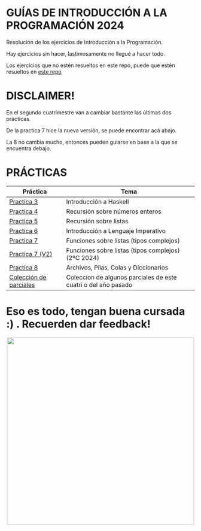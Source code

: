 # GUÍAS DE INTRODUCCIÓN A LA PROGRAMACIÓN 2024
Resolución de los ejercicios de Introducción a la Programación.

Hay ejercicios sin hacer, lastimosamente no llegué a hacer todo.

Los ejercicios que no estén resueltos en este repo, puede que estén resueltos en
[este repo](https://github.com/agustinacf/IntroduccionALaProgramacion)

# DISCLAIMER!
En el segundo cuatrimestre van a cambiar bastante las últimas dos prácticas.

De la practica 7 hice la nueva versión, se puede encontrar acá abajo.

La 8 no cambia mucho, entonces pueden guiarse en base a la que se encuentra debajo.




# PRÁCTICAS
|                                                         Práctica                                                                |                             Tema                               |
|---------------------------------------------------------------------------------------------------------------------------------|----------------------------------------------------------------|
| [Practica 3](https://github.com/dZev1/IntroProgGuias/tree/14f0320dbd7300760ea5efe5667ba067a4357c6b/Practica3)                   | Introducción a Haskell                                         |
| [Practica 4](https://github.com/dZev1/IntroProgGuias/tree/14f0320dbd7300760ea5efe5667ba067a4357c6b/Practica4)                   | Recursión sobre números enteros                                |
| [Practica 5](https://github.com/dZev1/IntroProgGuias/tree/14f0320dbd7300760ea5efe5667ba067a4357c6b/Practica5)                   | Recursión sobre listas                                         |
| [Practica 6](https://github.com/dZev1/IntroProgGuias/tree/14f0320dbd7300760ea5efe5667ba067a4357c6b/Practica6)                   | Introducción a Lenguaje Imperativo                             |
| [Practica 7](https://github.com/dZev1/IntroProgGuias/tree/14f0320dbd7300760ea5efe5667ba067a4357c6b/Practica7)                   | Funciones sobre listas (tipos complejos)                       |
| [Practica 7 (V2)](https://github.com/dZev1/IntroProgGuias/tree/153d07e129359d91a10b75ea4d61fc7c2f18ec4e/Practica7Rev)           | Funciones sobre listas (tipos complejos) (2ºC 2024)            |
| [Practica 8](https://github.com/dZev1/IntroProgGuias/tree/14f0320dbd7300760ea5efe5667ba067a4357c6b/Practica8)                   | Archivos, Pilas, Colas y Diccionarios                          |
| [Colección de parciales](https://github.com/dZev1/IntroProgGuias/tree/c8e1ba9197b99832041d53ee7fbd2e0fc07879b8/ParcialesViejos) | Coleccion de algunos parciales de este cuatri o del año pasado |

# Eso es todo, tengan buena cursada :) . Recuerden dar feedback!
<p align="center">
  <img src="https://media1.tenor.com/m/8uYhGwg8ZgoAAAAC/dungeon-meshi-delicious-in-dungeon.gif" align="center" width="500">
  
</p>
